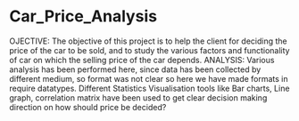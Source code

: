 # Car_Price_Analysis
OJECTIVE: The objective of this project is to help the client for deciding the price of the car to be sold, and to study the various factors and functionality of car on which the selling price of the car depends.
ANALYSIS: Various analysis has been performed here, since data has been collected by different medium, so format was not clear so here we have made formats in require datatypes. Different Statistics Visualisation tools like Bar charts, Line graph, correlation matrix have been used to get clear decision making direction on how should price be decided?

